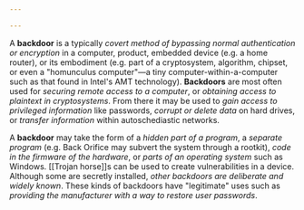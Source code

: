 ```yaml
---

---
```


A **backdoor** is a typically *covert method of bypassing normal authentication or encryption* in a computer, product, embedded device (e.g. a home router), or its embodiment (e.g. part of a cryptosystem, algorithm, chipset, or even a "homunculus computer"—a tiny computer-within-a-computer such as that found in Intel's AMT technology). **Backdoors** are most often used for *securing remote access to a computer*, or *obtaining access to plaintext in cryptosystems*. From there it may be used to *gain access to privileged information* like passwords, *corrupt or delete data* on hard drives, or *transfer information* within autoschediastic networks.

A **backdoor** may take the form of a *hidden part of a program*, a *separate program* (e.g. Back Orifice may subvert the system through a rootkit), *code in the firmware of the hardware*, or *parts of an operating system* such as Windows. [[Trojan horse]]s can be used to create vulnerabilities in a device. Although some are secretly installed, *other backdoors are deliberate and widely known*. These kinds of backdoors have "legitimate" uses such as *providing the manufacturer with a way to restore user passwords*. 
